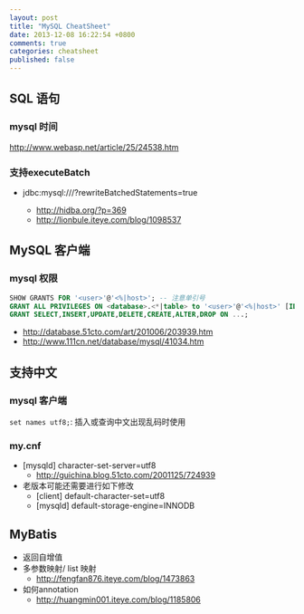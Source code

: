 ```yaml
---
layout: post
title: "MySQL CheatSheet"
date: 2013-12-08 16:22:54 +0800
comments: true
categories: cheatsheet
published: false
---
```

## SQL 语句

### mysql 时间
http://www.webasp.net/article/25/24538.htm

### 支持executeBatch
* jdbc:mysql://<host>/<db>?rewriteBatchedStatements=true
  * http://hidba.org/?p=369
  * http://lionbule.iteye.com/blog/1098537

## MySQL 客户端

### mysql 权限
``` sql
SHOW GRANTS FOR '<user>'@'<%|host>'; -- 注意单引号
GRANT ALL PRIVILEGES ON <database>.<*|table> to '<user>'@'<%|host>' [IDENTIFIED BY '<password>'];
GRANT SELECT,INSERT,UPDATE,DELETE,CREATE,ALTER,DROP ON ...;
```
* http://database.51cto.com/art/201006/203939.htm
* http://www.111cn.net/database/mysql/41034.htm

## 支持中文

### mysql 客户端
```set names utf8;```: 插入或查询中文出现乱码时使用

### my.cnf
* [mysqld] character-set-server=utf8
  * http://guichina.blog.51cto.com/2001125/724939
* 老版本可能还需要进行如下修改
  * [client] default-character-set=utf8
  * [mysqld] default-storage-engine=INNODB

## MyBatis
* 返回自增值
* 多参数映射/ list 映射
  * http://fengfan876.iteye.com/blog/1473863
* 如何annotation
  * http://huangmin001.iteye.com/blog/1185806
